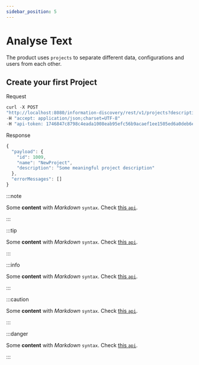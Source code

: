 ```yaml
---
sidebar_position: 5
---
```


# Analyse Text

The product uses `projects` to separate different data, configurations and users from each other. 

## Create your first Project

Request

```js
curl -X POST 
"http://localhost:8080/information-discovery/rest/v1/projects?description=Some%20meaningful%20project%20description&name=NewProject" 
-H "accept: application/json;charset=UTF-8" 
-H "api-token: 1746847c8798c4eada1008eab95efc56b9acaef1ee1505ed6a0deb6ec0a90914"
```

Response

```js
{
  "payload": {
    "id": 1009,
    "name": "NewProject",
    "description": "Some meaningful project description"
  },
  "errorMessages": []
}
```


:::note

Some **content** with _Markdown_ `syntax`. Check [this `api`](#).

:::

:::tip

Some **content** with _Markdown_ `syntax`. Check [this `api`](#).

:::

:::info

Some **content** with _Markdown_ `syntax`. Check [this `api`](#).

:::

:::caution

Some **content** with _Markdown_ `syntax`. Check [this `api`](#).

:::

:::danger

Some **content** with _Markdown_ `syntax`. Check [this `api`](#).

:::
